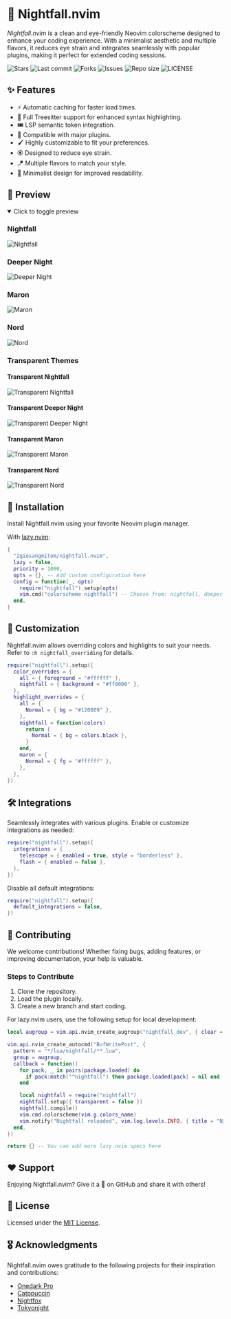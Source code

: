 # 🌆 Nightfall.nvim

_Nightfall.nvim_ is a clean and eye-friendly Neovim colorscheme designed to enhance your coding experience. With a minimalist aesthetic and multiple flavors, it reduces eye strain and integrates seamlessly with popular plugins, making it perfect for extended coding sessions.

![Stars](https://img.shields.io/github/stars/2giosangmitom/nightfall.nvim?style=for-the-badge&logo=apachespark&color=C9CBFF&logoColor=D9E0EE&labelColor=302D41)
![Last commit](https://img.shields.io/github/last-commit/2giosangmitom/nightfall.nvim?style=for-the-badge&logo=github&color=7dc4e4&logoColor=D9E0EE&labelColor=302D41)
![Forks](https://img.shields.io/github/forks/2giosangmitom/nightfall.nvim?style=for-the-badge&logo=starship&color=8bd5ca&logoColor=D9E0EE&labelColor=302D41)
![Issues](https://img.shields.io/github/issues/2giosangmitom/nightfall.nvim?style=for-the-badge&logo=lightning&color=8bd5ca&logoColor=D9E0EE&labelColor=302D41)
![Repo size](https://img.shields.io/github/repo-size/2giosangmitom/nightfall.nvim?color=%23DDB6F2&label=SIZE&logo=codesandbox&style=for-the-badge&logoColor=D9E0EE&labelColor=302D41)
![LICENSE](https://img.shields.io/github/license/2giosangmitom/nightfall.nvim?style=for-the-badge&logo=alpinedotjs&color=ee999f&logoColor=D9E0EE&labelColor=302D41)

## ✨ Features

- ⚡️ Automatic caching for faster load times.
- 🌲 Full Treesitter support for enhanced syntax highlighting.
- 🎟️ LSP semantic token integration.
- 🧩 Compatible with major plugins.
- 🖌️ Highly customizable to fit your preferences.
- 🏵 Designed to reduce eye strain.
- 🪁 Multiple flavors to match your style.
- 🍗 Minimalist design for improved readability.

## 🎨 Preview

<details open>
<summary>Click to toggle preview</summary>

### Nightfall

![Nightfall](./assets/nightfall.png)

### Deeper Night

![Deeper Night](./assets/deeper-night.png)

### Maron

![Maron](./assets/maron.png)

### Nord

![Nord](./assets/nord.png)

### Transparent Themes

#### Transparent Nightfall

![Transparent Nightfall](./assets/transparent_nightfall.png)

#### Transparent Deeper Night

![Transparent Deeper Night](./assets/transparent_deeper-night.png)

#### Transparent Maron

![Transparent Maron](./assets/transparent_maron.png)

#### Transparent Nord

![Transparent Nord](./assets/transparent_nord.png)

</details>

## 🚀 Installation

Install Nightfall.nvim using your favorite Neovim plugin manager.

With [lazy.nvim](https://github.com/folke/lazy.nvim):

```lua
{
  "2giosangmitom/nightfall.nvim",
  lazy = false,
  priority = 1000,
  opts = {}, -- Add custom configuration here
  config = function(_, opts)
    require("nightfall").setup(opts)
    vim.cmd("colorscheme nightfall") -- Choose from: nightfall, deeper-night, maron, nord
  end,
}
```

## 🎨 Customization

Nightfall.nvim allows overriding colors and highlights to suit your needs. Refer to `:h nightfall_overriding` for details.

```lua
require("nightfall").setup({
  color_overrides = {
    all = { foreground = "#ffffff" },
    nightfall = { background = "#ff0000" },
  },
  highlight_overrides = {
    all = {
      Normal = { bg = "#120809" },
    },
    nightfall = function(colors)
      return {
        Normal = { bg = colors.black },
      }
    end,
    maron = {
      Normal = { fg = "#ffffff" },
    },
  },
})
```

## 🛠️ Integrations

Seamlessly integrates with various plugins. Enable or customize integrations as needed:

```lua
require("nightfall").setup({
  integrations = {
    telescope = { enabled = true, style = "borderless" },
    flash = { enabled = false },
  },
})
```

Disable all default integrations:

```lua
require("nightfall").setup({
  default_integrations = false,
})
```

## 🤝 Contributing

We welcome contributions! Whether fixing bugs, adding features, or improving documentation, your help is valuable.

### Steps to Contribute

1. Clone the repository.
2. Load the plugin locally.
3. Create a new branch and start coding.

For lazy.nvim users, use the following setup for local development:

```lua
local augroup = vim.api.nvim_create_augroup("nightfall_dev", { clear = true })

vim.api.nvim_create_autocmd("BufWritePost", {
  pattern = "*/lua/nightfall/**.lua",
  group = augroup,
  callback = function()
    for pack, _ in pairs(package.loaded) do
      if pack:match("^nightfall") then package.loaded[pack] = nil end
    end

    local nightfall = require("nightfall")
    nightfall.setup({ transparent = false })
    nightfall.compile()
    vim.cmd.colorscheme(vim.g.colors_name)
    vim.notify("Nightfall reloaded", vim.log.levels.INFO, { title = "Nightfall" })
  end,
})

return {} -- You can add more lazy.nvim specs here
```

## ❤️ Support

Enjoying Nightfall.nvim? Give it a 🌟 on GitHub and share it with others!

## 📜 License

Licensed under the [MIT License](LICENSE).

## 🎖️ Acknowledgments

Nightfall.nvim owes gratitude to the following projects for their inspiration and contributions:

- [Onedark Pro](https://github.com/olimorris/onedarkpro.nvim)
- [Catppuccin](https://github.com/catppuccin/nvim)
- [Nightfox](https://github.com/EdenEast/nightfox.nvim)
- [Tokyonight](https://github.com/folke/tokyonight.nvim)
